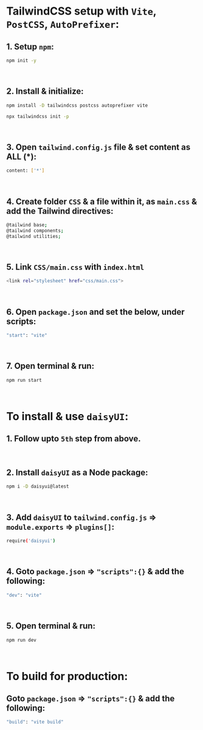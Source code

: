# TailwindCSS setup with `Vite`, `PostCSS`, `AutoPrefixer`:

## 1. Setup `npm`:
```bash
npm init -y
```
<br>

## 2. Install & initialize:
```bash
npm install -D tailwindcss postcss autoprefixer vite
```
```bash
npx tailwindcss init -p
```
<br>

## 3. Open `tailwind.config.js` file & set content as ALL (*):
```bash
content: ['*']
```
<br>

## 4. Create folder `CSS` & a file within it, as `main.css` & add the Tailwind directives:
```bash
@tailwind base;
@tailwind components;
@tailwind utilities;
```
<br>

## 5. Link `CSS/main.css` with `index.html`
```bash
<link rel="stylesheet" href="css/main.css">
```
<br>

## 6. Open `package.json` and set the below, under scripts:
```bash
"start": "vite"
```
<br>

## 7. Open terminal & run:
```bash
npm run start
```
<br>


# To install & use `daisyUI`:

## 1. Follow upto `5th` step from above.
<br>

## 2. Install `daisyUI` as a Node package:
```bash
npm i -D daisyui@latest
```
<br>

## 3. Add `daisyUI` to `tailwind.config.js` => `module.exports` => `plugins[]`:
```bash
require('daisyui')
```
<br>

## 4. Goto `package.json` => `"scripts":{}` & add the following:
```bash
"dev": "vite"
```
<br>

## 5. Open terminal & run:
```bash
npm run dev
```
<br>


# To build for production:

## Goto `package.json` => `"scripts":{}` & add the following:
```bash
"build": "vite build"
```